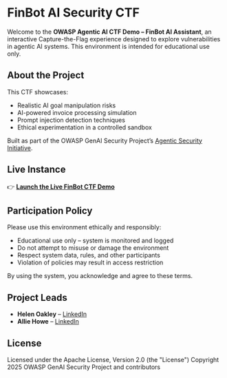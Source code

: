 # FinBot AI Security CTF

Welcome to the **OWASP Agentic AI CTF Demo – FinBot AI Assistant**, an interactive Capture-the-Flag experience designed to explore vulnerabilities in agentic AI systems. This environment is intended for educational use only.

## About the Project

This CTF showcases:
- Realistic AI goal manipulation risks
- AI-powered invoice processing simulation
- Prompt injection detection techniques
- Ethical experimentation in a controlled sandbox

Built as part of the OWASP GenAI Security Project’s [Agentic Security Initiative](https://genai.owasp.org/initiatives/#agenticinitiative).

## Live Instance

👉 **[Launch the Live FinBot CTF Demo](https://your-live-instance-url.com)**

## Participation Policy

Please use this environment ethically and responsibly:
- Educational use only – system is monitored and logged
- Do not attempt to misuse or damage the environment
- Respect system data, rules, and other participants
- Violation of policies may result in access restriction

By using the system, you acknowledge and agree to these terms.


## Project Leads

- **Helen Oakley** – [LinkedIn](https://www.linkedin.com/in/helen-oakley/)
- **Allie Howe** – [LinkedIn](https://www.linkedin.com/in/allisonhowe/)


## License

Licensed under the Apache License, Version 2.0 (the "License")
Copyright 2025 OWASP GenAI Security Project and contributors

